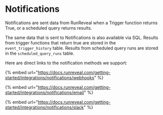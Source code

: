 # Notifications

Notifications are sent data from RunReveal when a Trigger function returns True, or a scheduled query returns results.

The same data that is sent to Notifications is also available via SQL. Results from trigger functions that return true are stored in the `event_trigger_history` table. Results from scheduled query runs are stored in the `scheduled_query_runs` table.&#x20;

Here are direct links to the notification methods we support:

{% embed url="https://docs.runreveal.com/getting-started/integrations/notifications/webhooks" %}

{% embed url="https://docs.runreveal.com/getting-started/integrations/notifications/email" %}

{% embed url="https://docs.runreveal.com/getting-started/integrations/notifications/slack" %}
